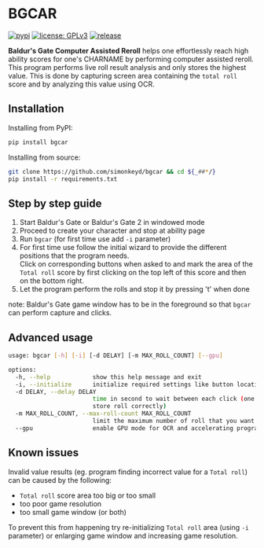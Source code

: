 # BGCAR
[![pypi](https://img.shields.io/pypi/v/bgcar)](https://pypi.org/project/bgcar)
[![license: GPLv3](https://img.shields.io/badge/License-GPLv3-blue.svg)](https://www.gnu.org/licenses/gpl-3.0)
[![release](https://github.com/simonkeyd/bgcar/workflows/release/badge.svg)](https://github.com/simonkeyd/bgcar/releases)

__Baldur's Gate Computer Assisted Reroll__ helps one effortlessly reach high ability scores for one's CHARNAME by performing computer assisted reroll. This program performs live roll result analysis and only stores the highest value. This is done by capturing screen area containing the `total roll` score and by analyzing this value using OCR.

## Installation
Installing from PyPI:
```sh
pip install bgcar
```

Installing from source:
```sh
git clone https://github.com/simonkeyd/bgcar && cd ${_##*/}
pip install -r requirements.txt
```

## Step by step guide
1. Start Baldur's Gate or Baldur's Gate 2 in windowed mode
1. Proceed to create your character and stop at ability page
1. Run `bgcar` (for first time use add `-i` parameter)
1. For first time use follow the initial wizard to provide the different positions that the program needs.  
Click on corresponding buttons when asked to and mark the area of the `Total roll` score by first clicking on the top left of this score and then on the bottom right.  
5. Let the program perform the rolls and stop it by pressing 't' when done

note: Baldur's Gate game window has to be in the foreground so that `bgcar` can perform capture and clicks.

## Advanced usage
```sh
usage: bgcar [-h] [-i] [-d DELAY] [-m MAX_ROLL_COUNT] [--gpu]

options:
  -h, --help            show this help message and exit
  -i, --initialize      initialize required settings like button location - mandatory before program use
  -d DELAY, --delay DELAY
                        time in second to wait between each click (one can use decimal values); a delay too short for you setup might cause program to misbehave (eg. not
                        store roll correctly)
  -m MAX_ROLL_COUNT, --max-roll-count MAX_ROLL_COUNT
                        limit the maximum number of roll that you want the program to perform; by default bgcar will run in infinite mode
  --gpu                 enable GPU mode for OCR and accelerating program
```

## Known issues
Invalid value results (eg. program finding incorrect value for a `Total roll`) can be caused by the following:
* `Total roll` score area too big or too small
* too poor game resolution
* too small game window (or both)

To prevent this from happening try re-initializing `Total roll` area (using `-i` parameter) or enlarging game window and increasing game resolution.
